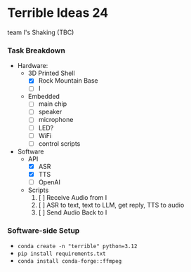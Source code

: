 # Terrible Ideas 24
team I's Shaking (TBC)

### Task Breakdown
- Hardware: 
    - 3D Printed Shell
        - [x] Rock Mountain Base
        - [ ] I
    - Embedded
        - [ ] main chip
        - [ ] speaker
        - [ ] microphone
        - [ ] LED?
        - [ ] WiFi
        - [ ] control scripts
- Software
    - API
        - [x] ASR
        - [x] TTS
        - [ ] OpenAI
    - Scripts
        1. [ ] Receive Audio from I
        2. [ ] ASR to text, text to LLM, get reply, TTS to audio
        3. [ ] Send Audio Back to I


### Software-side Setup
- `conda create -n "terrible" python=3.12`
- `pip install requirements.txt`
- `conda install conda-forge::ffmpeg`